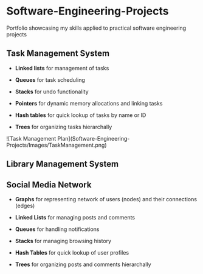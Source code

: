 # Software-Engineering-Projects
Portfolio showcasing my skills applied to practical software engineering projects

## Task Management System
<ul><li><strong>Linked lists</strong> for management of tasks</ul>
<ul><li><strong>Queues</strong> for task scheduling</ul>
<ul><li><strong>Stacks</strong> for undo functionality</ul>
<ul><li><strong>Pointers</strong> for dynamic memory allocations and linking tasks</ul>
<ul><li><strong>Hash tables</strong> for quick lookup of tasks by name or ID</ul>
<ul><li><strong>Trees</strong> for organizing tasks hierarchally</ul>
![Task Management Plan](Software-Engineering-Projects/Images/TaskManagement.png)

## Library Management System

## Social Media Network
<ul><li><strong>Graphs</strong> for representing network of users (nodes) and their connections (edges)</ul>
<ul><li><strong>Linked Lists</strong> for managing posts and comments</ul>
<ul><li><strong>Queues</strong> for handling notifications</ul>
<ul><li><strong>Stacks</strong> for managing browsing history</ul>
<ul><li><strong>Hash Tables</strong> for quick lookup of user profiles</ul>
<ul><li><strong>Trees</strong> for organizing posts and comments hierarchally</ul>
